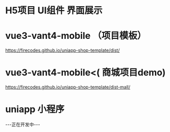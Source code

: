 # H5项目 UI组件 界面展示

# vue3-vant4-mobile （项目模板）
https://firecodes.github.io/uniapp-shop-template/dist/
# vue3-vant4-mobile<( 商城项目demo)
https://firecodes.github.io/uniapp-shop-template/dist-mall/
# uniapp 小程序
---正在开发中---


